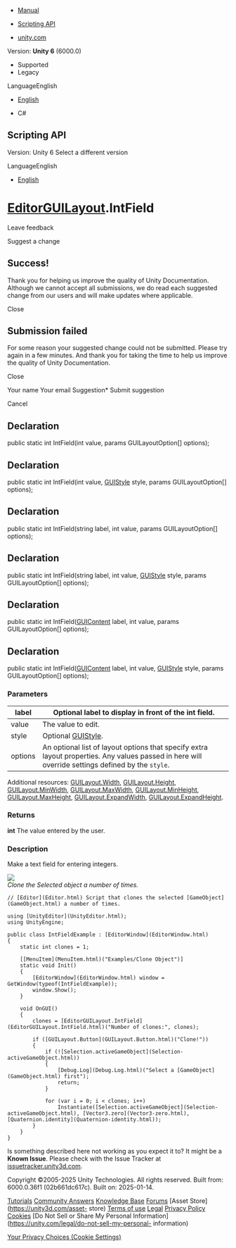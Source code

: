[ ]()

  * [Manual](../Manual/index.html)
  * [Scripting API](../ScriptReference/index.html)

  * [unity.com](https://unity.com/)

Version: **Unity 6** (6000.0)

  * Supported
  * Legacy

LanguageEnglish

  * [English]()

  * C#

[ ](https://docs.unity3d.com)

## Scripting API

Version: Unity 6 Select a different version

LanguageEnglish

  * [English]()

#  [EditorGUILayout](EditorGUILayout.html).IntField

Leave feedback

Suggest a change

## Success!

Thank you for helping us improve the quality of Unity Documentation. Although
we cannot accept all submissions, we do read each suggested change from our
users and will make updates where applicable.

Close

## Submission failed

For some reason your suggested change could not be submitted. Please <a>try
again</a> in a few minutes. And thank you for taking the time to help us
improve the quality of Unity Documentation.

Close

Your name Your email Suggestion* Submit suggestion

Cancel

[ ]()

## Declaration

public static int IntField(int value, params GUILayoutOption[] options);

## Declaration

public static int IntField(int value, [GUIStyle](GUIStyle.html) style, params
GUILayoutOption[] options);

## Declaration

public static int IntField(string label, int value, params GUILayoutOption[]
options);

## Declaration

public static int IntField(string label, int value, [GUIStyle](GUIStyle.html)
style, params GUILayoutOption[] options);

## Declaration

public static int IntField([GUIContent](GUIContent.html) label, int value,
params GUILayoutOption[] options);

## Declaration

public static int IntField([GUIContent](GUIContent.html) label, int value,
[GUIStyle](GUIStyle.html) style, params GUILayoutOption[] options);

### Parameters

label | Optional label to display in front of the int field.  
---|---  
value | The value to edit.  
style | Optional [GUIStyle](GUIStyle.html).  
options | An optional list of layout options that specify extra layout properties. Any values passed in here will override settings defined by the `style`.  
Additional resources: [GUILayout.Width](GUILayout.Width.html),
[GUILayout.Height](GUILayout.Height.html),
[GUILayout.MinWidth](GUILayout.MinWidth.html),
[GUILayout.MaxWidth](GUILayout.MaxWidth.html),
[GUILayout.MinHeight](GUILayout.MinHeight.html),
[GUILayout.MaxHeight](GUILayout.MaxHeight.html),
[GUILayout.ExpandWidth](GUILayout.ExpandWidth.html),
[GUILayout.ExpandHeight](GUILayout.ExpandHeight.html).  
  
### Returns

**int** The value entered by the user.

### Description

Make a text field for entering integers.

![](../StaticFiles/ScriptRefImages/EditorGUILayoutIntField.png)  
_Clone the Selected object a number of times._

    
    
    // [Editor](Editor.html) Script that clones the selected [GameObject](GameObject.html) a number of times.  
      
    using [UnityEditor](UnityEditor.html);
    using UnityEngine;  
      
    public class IntFieldExample : [EditorWindow](EditorWindow.html)
    {
        static int clones = 1;  
      
        [[MenuItem](MenuItem.html)("Examples/Clone Object")]
        static void Init()
        {
            [EditorWindow](EditorWindow.html) window = GetWindow(typeof(IntFieldExample));
            window.Show();
        }  
      
        void OnGUI()
        {
            clones = [EditorGUILayout.IntField](EditorGUILayout.IntField.html)("Number of clones:", clones);  
      
            if ([GUILayout.Button](GUILayout.Button.html)("Clone!"))
            {
                if (![Selection.activeGameObject](Selection-activeGameObject.html))
                {
                    [Debug.Log](Debug.Log.html)("Select a [GameObject](GameObject.html) first");
                    return;
                }  
      
                for (var i = 0; i < clones; i++)
                    Instantiate([Selection.activeGameObject](Selection-activeGameObject.html), [Vector3.zero](Vector3-zero.html), [Quaternion.identity](Quaternion-identity.html));
            }
        }
    }
    

Is something described here not working as you expect it to? It might be a
**Known Issue**. Please check with the Issue Tracker at
[issuetracker.unity3d.com](https://issuetracker.unity3d.com).

Copyright ©2005-2025 Unity Technologies. All rights reserved. Built from:
6000.0.36f1 (02b661dc617c). Built on: 2025-01-14.

[Tutorials](https://unity3d.com/learn) [Community
Answers](https://answers.unity3d.com) [Knowledge
Base](https://support.unity3d.com/hc/en-us)
[Forums](https://forum.unity3d.com) [Asset Store](https://unity3d.com/asset-
store) [Terms of use](https://docs.unity3d.com/Manual/TermsOfUse.html)
[Legal](https://unity.com/legal) [Privacy
Policy](https://unity.com/legal/privacy-policy)
[Cookies](https://unity.com/legal/cookie-policy) [Do Not Sell or Share My
Personal Information](https://unity.com/legal/do-not-sell-my-personal-
information)

[Your Privacy Choices (Cookie Settings)](javascript:void\(0\);)

